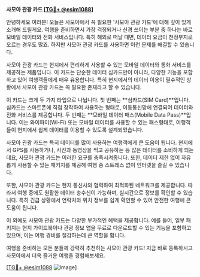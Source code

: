 **사모아 관광 카드 [[TG💪+ @esim1088](https://t.me/s/esim1088)]**

안녕하세요 여러분! 오늘은 사모아에서 꼭 필요한 '사모아 관광 카드'에 대해 깊이 있게 소개해 드릴게요. 여행을 준비하면서 가장 걱정되거나 신경 쓰이는 부분 중 하나는 바로 모바일 데이터와 전화 서비스입니다. 특히 해외로 떠날 때면, 데이터 요금이 천정부지로 오르는 경우도 많죠. 하지만 사모아 관광 카드를 사용하면 이런 문제를 해결할 수 있습니다.

사모아 관광 카드는 현지에서 편리하게 사용할 수 있는 모바일 데이터와 통화 서비스를 제공하는 제품입니다. 이 카드는 단순한 데이터 심카드만이 아니라, 다양한 기능을 포함하고 있어 여행객들에게 매우 유용합니다. 특히 현지에서의 데이터 이용이 필수적인 상황에서 사모아 관광 카드는 꼭 필요한 존재라고 할 수 있습니다.

이 카드는 크게 두 가지 타입으로 나뉩니다. 첫 번째는 **심카드(SIM Card)**입니다. 심카드는 스마트폰에 직접 장착하여 사용하는 형태로, 이동통신망에 연결되어 데이터와 전화 서비스를 제공합니다. 두 번째는 **모바일 데이터 패스(Mobile Data Pass)**입니다. 이는 와이파이(Wi-Fi) 또는 모바일 데이터를 사용할 수 있는 패스형태로, 여행객들이 현지에서 쉽게 데이터를 이용할 수 있도록 설계되었습니다.

사모아 관광 카드는 특히 데이터를 많이 사용하는 여행객에게 큰 도움이 됩니다. 현지에서 GPS를 사용하거나, 사진과 동영상을 찍고 공유하는 등 많은 데이터를 소비하게 되는데요, 사모아 관광 카드는 이러한 요구를 충족시켜줍니다. 또한, 데이터 제한 없이 자유롭게 사용할 수 있는 패키지를 제공해 여행 중 스트레스 없이 인터넷을 즐길 수 있습니다.

또한, 사모아 관광 카드는 현지 통신사와 협력하여 최적화된 네트워크를 제공합니다. 따라서 여행 중에도 원활한 데이터 송수신이 가능하며, 실시간으로 정보를 확인할 수 있습니다. 특히 긴급 상황에서 연락처와 위치 정보를 쉽게 확인할 수 있어 안전한 여행에 큰 도움이 됩니다.

이 외에도 사모아 관광 카드는 다양한 부가적인 혜택을 제공합니다. 예를 들어, 일부 패키지는 현지 가이드북이나 관광 정보 앱을 무료로 다운로드할 수 있는 기능을 포함하고 있으며, 이는 여행 경비를 절감하는데 큰 역할을 합니다.

여행을 준비하는 모든 분들께 강력히 추천하는 사모아 관광 카드! 지금 바로 등록하시고 사모아에서 더욱 즐거운 여행을 경험해보세요.

[[TG💪+ @esim1088](https://t.me/s/esim1088) ![Image](https://i.postimg.cc/Y0z9fWf4/image.png)]